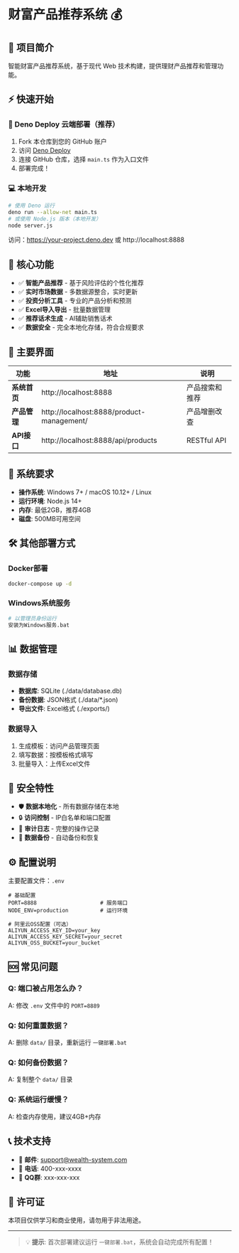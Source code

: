# 财富产品推荐系统 💰

## 🚀 项目简介

智能财富产品推荐系统，基于现代 Web 技术构建，提供理财产品推荐和管理功能。

## ⚡ 快速开始

### 🦕 Deno Deploy 云端部署（推荐）
1. Fork 本仓库到您的 GitHub 账户
2. 访问 [Deno Deploy](https://dash.deno.com)
3. 连接 GitHub 仓库，选择 `main.ts` 作为入口文件
4. 部署完成！

### 💻 本地开发
```bash
# 使用 Deno 运行
deno run --allow-net main.ts
# 或使用 Node.js 版本（本地开发）
node server.js
```

访问：https://your-project.deno.dev 或 http://localhost:8888

## 🎯 核心功能

- ✅ **智能产品推荐** - 基于风险评估的个性化推荐
- ✅ **实时市场数据** - 多数据源整合，实时更新
- ✅ **投资分析工具** - 专业的产品分析和预测
- ✅ **Excel导入导出** - 批量数据管理
- ✅ **推荐话术生成** - AI辅助销售话术
- ✅ **数据安全** - 完全本地化存储，符合合规要求

## 📱 主要界面

| 功能 | 地址 | 说明 |
|------|------|------|
| **系统首页** | http://localhost:8888 | 产品搜索和推荐 |
| **产品管理** | http://localhost:8888/product-management/ | 产品增删改查 |
| **API接口** | http://localhost:8888/api/products | RESTful API |

## 🔧 系统要求

- **操作系统**: Windows 7+ / macOS 10.12+ / Linux
- **运行环境**: Node.js 14+
- **内存**: 最低2GB，推荐4GB
- **磁盘**: 500MB可用空间

## 🛠️ 其他部署方式

### Docker部署
```bash
docker-compose up -d
```

### Windows系统服务
```bash
# 以管理员身份运行
安装为Windows服务.bat
```

## 📊 数据管理

### 数据存储
- **数据库**: SQLite (./data/database.db)
- **备份数据**: JSON格式 (./data/*.json)
- **导出文件**: Excel格式 (./exports/)

### 数据导入
1. 生成模板：访问产品管理页面
2. 填写数据：按模板格式填写
3. 批量导入：上传Excel文件

## 🔐 安全特性

- 🛡️ **数据本地化** - 所有数据存储在本地
- 🔒 **访问控制** - IP白名单和端口配置
- 📝 **审计日志** - 完整的操作记录
- 🔄 **数据备份** - 自动备份和恢复

## ⚙️ 配置说明

主要配置文件：`.env`

```env
# 基础配置
PORT=8888                    # 服务端口
NODE_ENV=production          # 运行环境

# 阿里云OSS配置（可选）
ALIYUN_ACCESS_KEY_ID=your_key
ALIYUN_ACCESS_KEY_SECRET=your_secret
ALIYUN_OSS_BUCKET=your_bucket
```

## 🆘 常见问题

### Q: 端口被占用怎么办？
A: 修改 `.env` 文件中的 `PORT=8889`

### Q: 如何重置数据？
A: 删除 `data/` 目录，重新运行 `一键部署.bat`

### Q: 如何备份数据？
A: 复制整个 `data/` 目录

### Q: 系统运行缓慢？
A: 检查内存使用，建议4GB+内存

## 📞 技术支持

- 📧 **邮件**: support@wealth-system.com
- 📱 **电话**: 400-xxx-xxxx  
- 💬 **QQ群**: xxx-xxx-xxx

## 📄 许可证

本项目仅供学习和商业使用，请勿用于非法用途。

---

> 💡 **提示**: 首次部署建议运行 `一键部署.bat`，系统会自动完成所有配置！